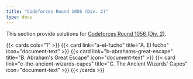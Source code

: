 ```yaml
---
title: "Codeforces Round 1056 (Div. 2)"
type: docs
---
```


This section provide solutions for [Codeforces Round 1056 (Div. 2)](https://codeforces.com/contest/2155).

{{< cards cols="1" >}}
  {{< card link="a-el-fucho" title="A. El fucho" icon="document-text" >}}
  {{< card link="b-abrahams-great-escape" title="B. Abraham's Great Escape" icon="document-text" >}}
  {{< card link="c-the-ancient-wizards-capes" title="C. The Ancient Wizards' Capes" icon="document-text" >}}
{{< /cards >}}

